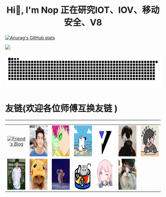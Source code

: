 <h1 align="center">Hi👋, I'm Nop 正在研究IOT、IOV、移动安全、V8</h1>
<h3 align="center"></h3>

<div id="title" align=left>

[![Anurag's GitHub stats](https://github-readme-stats.vercel.app/api?username=Nop3z&show_icons=true&theme=tokyonight)](https://space.bilibili.com/403467735?spm_id_from=333.1007.0.0)

</div>

![](https://count.getloli.com/get/@Nop3z?theme=rule34)





<picture>
  <source media="(prefers-color-scheme: dark)" srcset="https://raw.githubusercontent.com/Nop3z/Nop3z/output/github-contribution-grid-snake-dark.svg">
  <source media="(prefers-color-scheme: light)" srcset="https://raw.githubusercontent.com/Nop3z/Nop3z/output/github-contribution-grid-snake.svg">
  <img alt="github contribution grid snake animation" src="https://raw.githubusercontent.com/Nop3z/Nop3z/output/github-contribution-grid-snake.svg">
</picture>


# 友链(欢迎各位师傅互换友链 )
--------------------------


<table style="width: 100%; table-layout: fixed;">
  <tr>
    <td style="width: 14.28%; text-align: center;">
      <a href="https://buutt3rf1y.github.io/" target="_blank">
        <img src="https://img.dkdun.cn/v1/2024/12/5e1c86b5a116571a.jpg" alt="Friend's Blog" width="100" height="100">
      </a>
    </td>
    <td style="width: 14.28%; text-align: center;">
      <a href="http://baozongwi.xyz" target="_blank">
        <img src="./image/597622e4231ebddab27a452a6df01ba.jpg" alt="Friend's Blog" width="100" height="100">
      </a>
    </td>
    <td style="width: 14.28%; text-align: center;">
      <a href="https://bamuwe.xyz/" target="_blank">
        <img src="./image/3086d7255116d87fed9b07c86f6dafb.jpg" alt="Friend's Blog" width="100" height="100">
      </a>
    </td>
    <td style="width: 14.28%; text-align: center;">
      <a href="https://assembly.rip/" target="_blank">
        <img src="./image/3df8814063cc8a4112f09118fceab86.jpg" alt="Friend's Blog" width="100" height="100">
      </a>
    </td>
    <td style="width: 14.28%; text-align: center;">
      <a href="http://www.7ntsec.cn" target="_blank">
        <img src="./image/6e1a2af23cbcdc0f02c2e5cbd938a27.jpg" alt="Friend's Blog" width="100" height="100">
      </a>
    </td>
    <td style="width: 14.28%; text-align: center;">
      <a href="http://1cfh.fun" target="_blank">
        <img src="./image/6137d83ecd1ff0373968cb58c38bea1.jpg" alt="Friend's Blog" width="100" height="100">
      </a>
    </td>
    <td style="width: 14.28%; text-align: center;">
      <a href="http://cnblogs.com/9man" target="_blank">
        <img src="./image/9950272f6e04b7a5236f713d3f222fd.jpg" alt="Friend's Blog" width="100" height="100">
      </a>
    </td>
  </tr>
  <tr>
    <td style="width: 14.28%; text-align: center;">
      <a href="http://www.su-cvestone.cn" target="_blank">
        <img src="./image/005815c463081016f8851aded067d14.jpg" alt="Friend's Blog" width="100" height="100">
      </a>
    </td>
    <td style="width: 14.28%; text-align: center;">
      <a href="http://ba1100n.tech" target="_blank">
        <img src="./image/d635549b99c4240f7a7b4a93831c48b.jpg" alt="Friend's Blog" width="100" height="100">
      </a>
    </td>
    <td style="width: 14.28%; text-align: center;">
      <a href="http://p1yang.github.io" target="_blank">
        <img src="./image/ae5107789df7b1727bc2680cb7cf7eb.jpg" alt="Friend's Blog" width="100" height="100">
      </a>
    </td>
    <td style="width: 14.28%; text-align: center;">
      <a href="https://ch0ico.fun/" target="_blank">
        <img src="./image/b70a10c307262b4b478843887369416.jpg" alt="Friend's Blog" width="100" height="100">
      </a>
    </td>
    <td style="width: 14.28%; text-align: center;">
      <a href="https://xyy9233.github.io/" target="_blank">
        <img src="./image/8cce133d861671e6972d58adc755f16.png" alt="Friend's Blog" width="100" height="100">
      </a>
    </td>
    <td style="width: 14.28%; text-align: center;">
      <a href="https://sh1j1.github.io/" target="_blank">
        <img src="./image/2d0bd21357522278346698c817b2462.jpg" alt="Friend's Blog" width="100" height="100">
      </a>
    </td>
    <!-- 添加更多的博客链接 -->
  </tr>
</table>

